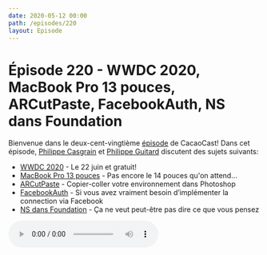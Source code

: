 ```yaml
---
date: 2020-05-12 00:00
path: /episodes/220
layout: Episode
---
```

# Épisode 220 - WWDC 2020, MacBook Pro 13 pouces, ARCutPaste, FacebookAuth, NS dans Foundation
<p>Bienvenue dans le deux-cent-vingti&egrave;me&nbsp;<a href="https://cacaocast.com/media/cacaocast_220.mp3" title="CacaoCast Episode 220">épisode</a> de CacaoCast! Dans cet épisode, <a href="http://www.twitter.com/philippec" title="Philippe Casgrain sur Twitter">Philippe Casgrain</a> et <a href="http://www.twitter.com/cacaocast" title="Philippe Guitard sur Twitter">Philippe Guitard</a> discutent des sujets suivants:</p>
<ul>
<li><a href="https://developer.apple.com/wwdc20/" title="WWDC 2020">WWDC 2020</a> - Le 22 juin et gratuit!</li>
<li><a href="https://www.apple.com/ca/fr/macbook-pro-13/" title="MacBook Pro 13 pouces">MacBook Pro 13 pouces</a> - Pas encore le 14 pouces qu'on attend…</li>
<li><a href="https://github.com/cyrildiagne/ar-cutpaste" title="ARCutPaste">ARCutPaste</a> - Copier-coller votre environnement dans Photoshop</li>
<li><a href="https://gist.github.com/ethanhuang13/70c27ea9b5eb53199bc67c3bc9d47b7b" title="FacebookAuth">FacebookAuth</a> - Si vous avez vraiment besoin d’implémenter la connection via Facebook</li>
<li><a href="https://twitter.com/bbum/status/1260304075305791488" title="NS dans Foundation">NS dans Foundation</a> - Ça ne veut peut-être pas dire ce que vous pensez</li>
</ul>
<p><audio controls><source src="https://cacaocast.com/media/cacaocast_220.mp3" type="audio/mpeg"><source src="https://cacaocast.com/media/cacaocast_220.mp3" type="audio/mp4">Votre navigateur ne supporte pas l'élément audio / Your browser does not support the audio element.</audio></p>
